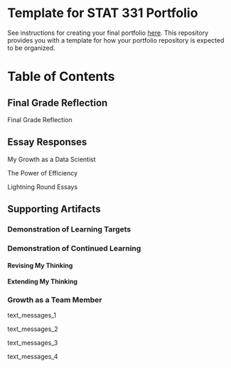 # Template for STAT 331 Portfolio

See instructions for creating your final portfolio [here](https://docs.google.com/document/d/11iHZbvXWEjcpJpBQ_O5wpYlVkPfmcyQFgBFqKMlVjg4/edit?usp=sharing). This repository provides you with a template for how your portfolio repository is expected to be organized. 

# Table of Contents 

## Final Grade Reflection

Final Grade Reflection

## Essay Responses

My Growth as a Data Scientist

The Power of Efficiency

Lightning Round Essays

## Supporting Artifacts 

### Demonstration of Learning Targets

### Demonstration of Continued Learning

#### Revising My Thinking

#### Extending My Thinking

### Growth as a Team Member

text_messages_1

text_messages_2

text_messages_3

text_messages_4

